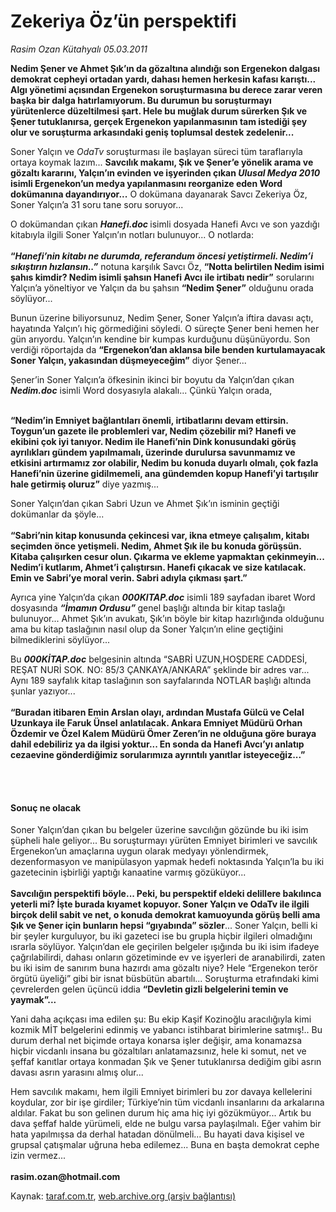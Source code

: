 # Zekeriya Öz’ün perspektifi 

*Rasim Ozan Kütahyalı 05.03.2011*

<div class="yazi"><p><b>Nedim Şener ve Ahmet Şık’ın da gözaltına alındığı son Ergenekon dalgası demokrat cepheyi ortadan yardı, dahası hemen herkesin kafası karıştı... Algı yönetimi açısından Ergenekon soruşturmasına bu derece zarar veren başka bir dalga hatırlamıyorum. Bu durumun bu soruşturmayı yürütenlerce düzeltilmesi şart. Hele bu muğlak durum sürerken Şık ve Şener tutuklanırsa, gerçek Ergenekon yapılanmasının tam istediği şey olur ve soruşturma arkasındaki geniş toplumsal destek zedelenir...</b></p>
<p>Soner Yalçın ve <i>OdaTv</i> soruşturması ile başlayan süreci tüm taraflarıyla ortaya koymak lazım... <b>Savcılık makamı, Şık ve Şener’e yönelik arama ve gözaltı kararını, Yalçın’ın evinden ve işyerinden çıkan <i>Ulusal Medya 2010</i> isimli Ergenekon’un medya yapılanmasını reorganize eden Word dokümanına dayandırıyor...</b> O dokümana dayanarak Savcı Zekeriya Öz, Soner Yalçın’a 31 soru tane soru soruyor...</p>
<p>O dokümandan çıkan <b><i>Hanefi.doc </i></b>isimli dosyada Hanefi Avcı ve son yazdığı kitabıyla ilgili Soner Yalçın’ın notları bulunuyor... O notlarda:<br/><br/><b>“<i>Hanefi’nin kitabı ne durumda, referandum öncesi yetiştirmeli. Nedim’i sıkıştırın hızlansın..”</i></b> notuna karşılık Savcı Öz, <b>“Notta belirtilen Nedim isimi şahıs kimdir? Nedim isimli şahsın Hanefi Avcı ile irtibatı nedir”</b> sorularını Yalçın’a yöneltiyor ve Yalçın da bu şahsın <b>“Nedim Şener”</b> olduğunu orada söylüyor...</p>
<p>Bunun üzerine biliyorsunuz, Nedim Şener, Soner Yalçın’a iftira davası açtı, hayatında Yalçın’ı hiç görmediğini söyledi. O süreçte Şener beni hemen her gün arıyordu. Yalçın’ın kendine bir kumpas kurduğunu düşünüyordu. Son verdiği röportajda da <b>“Ergenekon’dan aklansa bile benden kurtulamayacak Soner Yalçın, yakasından düşmeyeceğim”</b> diyor Şener...</p>
<p>Şener’in Soner Yalçın’a öfkesinin ikinci bir boyutu da Yalçın’dan çıkan <b><i>Nedim.doc</i></b> isimli Word dosyasıyla alakalı... Çünkü Yalçın orada,</p>
<p><br/><strong>“Nedim’in Emniyet bağlantıları önemli, irtibatlarını devam ettirsin. Toygun’un gazete ile problemleri var, Nedim çözebilir mi? Hanefi ve ekibini çok iyi tanıyor. Nedim ile Hanefi’nin Dink konusundaki görüş ayrılıkları gündem yapılmamalı, üzerinde durulursa savunmamız ve etkisini artırmamız zor olabilir, Nedim bu konuda duyarlı olmalı, çok fazla Hanefi’nin üzerine gidilmemeli, ana gündemden kopup Hanefi’yi tartışılır hale getirmiş oluruz”</strong> diye yazmış...</p>
<p>Soner Yalçın’dan çıkan Sabri Uzun ve Ahmet Şık’ın isminin geçtiği dokümanlar da şöyle...<br/><br/><b>“Sabri’nin kitap konusunda çekincesi var, ikna etmeye çalışalım, kitabı seçimden önce yetişmeli. Nedim, Ahmet Şık ile bu konuda görüşsün. Kitaba çalışırken cesur olun. Çıkarma ve ekleme yapmaktan çekinmeyin... Nedim’i kutlarım, Ahmet’i çalıştırsın. Hanefi çıkacak ve size katılacak. Emin ve Sabri’ye moral verin. Sabri adıyla çıkması şart.”</b></p>
<p>Ayrıca yine Yalçın’da çıkan <b><i>000KITAP.doc</i></b> isimli 189 sayfadan ibaret Word dosyasında <b><i>“İmamın Ordusu” </i></b>genel başlığı altında bir kitap taslağı bulunuyor... Ahmet Şık’ın avukatı, Şık’ın böyle bir kitap hazırlığında olduğunu ama bu kitap taslağının nasıl olup da Soner Yalçın’ın eline geçtiğini bilmediklerini söylüyor...</p>
<p>Bu <b><i>000KİTAP.doc</i></b> belgesinin altında “SABRİ UZUN,HOŞDERE CADDESİ, REŞAT NURİ SOK. NO: 85/3 ÇANKAYA/ANKARA” şeklinde bir adres var... Aynı 189 sayfalık kitap taslağının son sayfalarında NOTLAR başlığı altında şunlar yazıyor...<br/><br/><b>“Buradan itibaren Emin Arslan olayı, ardından Mustafa Gülcü ve Celal Uzunkaya ile Faruk Ünsel anlatılacak. Ankara Emniyet Müdürü Orhan Özdemir ve Özel Kalem Müdürü Ömer Zeren’in ne olduğuna göre buraya dahil edebiliriz ya da ilgisi yoktur... En sonda da Hanefi Avcı’yı anlatıp cezaevine gönderdiğimiz sorularımıza ayrıntılı yanıtlar isteyeceğiz...”</b></p>
<p><b> </b></p>
<h4><br/>Sonuç ne olacak</h4>
<p>Soner Yalçın’dan çıkan bu belgeler üzerine savcılığın gözünde bu iki isim şüpheli hale geliyor... Bu soruşturmayı yürüten Emniyet birimleri ve savcılık Ergenekon’un amaçlarına uygun olarak medyayı yönlendirmek, dezenformasyon ve manipülasyon yapmak hedefi noktasında Yalçın’la bu iki gazetecinin işbirliği yaptığı kanaatine varmış gözüküyor...<br/><br/><b>Savcılığın perspektifi böyle... Peki, bu perspektif eldeki delillere bakılınca yeterli mi? İşte burada kıyamet kopuyor. Soner Yalçın ve OdaTv ile ilgili birçok delil sabit ve net, o konuda demokrat kamuoyunda görüş belli ama Şık ve Şener için bunların hepsi “gıyabında” sözler</b>... Soner Yalçın, belli ki bir şeyler kurguluyor, bu iki gazeteci ise bu grupla hiçbir ilgileri olmadığını ısrarla söylüyor. Yalçın’dan ele geçirilen belgeler ışığında bu iki isim ifadeye çağrılabilirdi, dahası onların gözetiminde ev ve işyerleri de aranabilirdi, zaten bu iki isim de sanırım buna hazırdı ama gözaltı niye? Hele “Ergenekon terör örgütü üyeliği” gibi bir isnat büsbütün abartılı... Soruşturma etrafındaki kimi çevrelerden gelen üçüncü iddia <b>“Devletin gizli belgelerini temin ve yaymak”...</b></p>
<p>Yani daha açıkçası ima edilen şu: Bu ekip Kaşif Kozinoğlu aracılığıyla kimi kozmik MİT belgelerini edinmiş ve yabancı istihbarat birimlerine satmış!.. Bu durum derhal net biçimde ortaya konarsa işler değişir, ama konamazsa hiçbir vicdanlı insana bu gözaltıları anlatamazsınız, hele ki somut, net ve şeffaf kanıtlar ortaya konmadan Şık ve Şener tutuklanırsa dediğim gibi asrın davası asrın yarasını almış olur...</p>
<p>Hem savcılık makamı, hem ilgili Emniyet birimleri bu zor davaya kellelerini koydular, zor bir işe girdiler; Türkiye’nin tüm vicdanlı insanlarını da arkalarına aldılar. Fakat bu son gelinen durum hiç ama hiç iyi gözükmüyor... Artık bu dava şeffaf halde yürümeli, elde ne bulgu varsa paylaşılmalı. Eğer vahim bir hata yapılmışsa da derhal hatadan dönülmeli... Bu hayati dava kişisel ve grupsal çatışmalar uğruna heba edilemez... Buna en başta demokrat cephe izin vermez...<br/><br/><b>rasim.ozan@hotmail.com </b></p>
</div>

Kaynak: [taraf.com.tr](http://www.taraf.com.tr/rasim-ozan-kutahyali/makale-zekeriya-oz-un-perspektifi.htm), [web.archive.org (arşiv bağlantısı)](http://web.archive.org/web/20131109011838/http://www.taraf.com.tr/rasim-ozan-kutahyali/makale-zekeriya-oz-un-perspektifi.htm)

